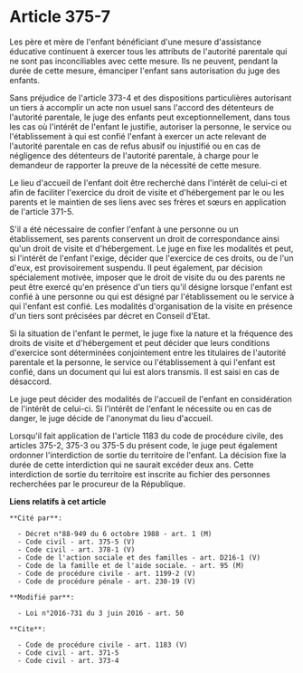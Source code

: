 # Article 375-7

Les père et mère de l'enfant bénéficiant d'une mesure d'assistance éducative continuent à exercer tous les attributs de
l'autorité parentale qui ne sont pas inconciliables avec cette mesure. Ils ne peuvent, pendant la durée de cette mesure,
émanciper l'enfant sans autorisation du juge des enfants. 

Sans préjudice de l'article 373-4 et des dispositions particulières autorisant un tiers à accomplir un acte non usuel sans
l'accord des détenteurs de l'autorité parentale, le juge des enfants peut exceptionnellement, dans tous les cas où l'intérêt
de l'enfant le justifie, autoriser la personne, le service ou l'établissement à qui est confié l'enfant à exercer un acte
relevant de l'autorité parentale en cas de refus abusif ou injustifié ou en cas de négligence des détenteurs de l'autorité
parentale, à charge pour le demandeur de rapporter la preuve de la nécessité de cette mesure. 

Le lieu d'accueil de l'enfant doit être recherché dans l'intérêt de celui-ci et afin de faciliter l'exercice du droit de
visite et d'hébergement par le ou les parents et le maintien de ses liens avec ses frères et sœurs en application de
l'article 371-5. 

S'il a été nécessaire de confier l'enfant à une personne ou un établissement, ses parents conservent un droit de
correspondance ainsi qu'un droit de visite et d'hébergement. Le juge en fixe les modalités et peut, si l'intérêt de l'enfant
l'exige, décider que l'exercice de ces droits, ou de l'un d'eux, est provisoirement suspendu. Il peut également, par décision
spécialement motivée, imposer que le droit de visite du ou des parents ne peut être exercé qu'en présence d'un tiers qu'il
désigne lorsque l'enfant est confié à une personne ou qui est désigné par l'établissement ou le service à qui l'enfant est
confié. Les modalités d'organisation de la visite en présence d'un tiers sont précisées par décret en Conseil d'Etat. 

Si la situation de l'enfant le permet, le juge fixe la nature et la fréquence des droits de visite et d'hébergement et peut
décider que leurs conditions d'exercice sont déterminées conjointement entre les titulaires de l'autorité parentale et la
personne, le service ou l'établissement à qui l'enfant est confié, dans un document qui lui est alors transmis. Il est saisi
en cas de désaccord. 

Le juge peut décider des modalités de l'accueil de l'enfant en considération de l'intérêt de celui-ci. Si l'intérêt de
l'enfant le nécessite ou en cas de danger, le juge décide de l'anonymat du lieu d'accueil. 

Lorsqu'il fait application de l'article 1183 du code de procédure civile, des articles 375-2, 375-3 ou 375-5 du présent code,
le juge peut également ordonner l'interdiction de sortie du territoire de l'enfant. La décision fixe la durée de cette
interdiction qui ne saurait excéder deux ans. Cette interdiction de sortie du territoire est inscrite au fichier des
personnes recherchées par le procureur de la République.

**Liens relatifs à cet article**

	**Cité par**:

	  - Décret n°88-949 du 6 octobre 1988 - art. 1 (M)
	  - Code civil - art. 375-5 (V)
	  - Code civil - art. 378-1 (V)
	  - Code de l'action sociale et des familles - art. D216-1 (V)
	  - Code de la famille et de l'aide sociale. - art. 95 (M)
	  - Code de procédure civile - art. 1199-2 (V)
	  - Code de procédure pénale - art. 230-19 (V)

	**Modifié par**:

	  - Loi n°2016-731 du 3 juin 2016 - art. 50

	**Cite**:

	  - Code de procédure civile - art. 1183 (V)
	  - Code civil - art. 371-5
	  - Code civil - art. 373-4
